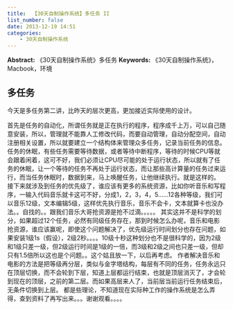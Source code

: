```yaml
---
title:  【30天自制操作系统】多任务 II
list_number: false
date: 2013-12-19 14:51
categories:
    - 30天自制操作系统
---
```

**Abstract:** 《30天自制操作系统》多任务
**Keywords:** 《30天自制操作系统》，Macbook，环境
<!--more-->
## 多任务
今天是多任务第二讲，比昨天的层次更高，更加接近实际使用的设计。

首先是任务的自动化，所谓任务就是正在执行的程序，程序成千上万，可以自己随意安装，所以，管理就不能靠人工修改代码，而要自动管理，自动分配空间，自动注册相关设置，所以就要建立一个结构体来管理众多任务，记录当前任务的信息。
任务的休眠，有些任务需要等待数据，或者等待中断程序，等待的时候CPU等就会跟着闲着，这可不好，我们必须让CPU尽可能的处于运行状态，所以就有了任务的休眠，让一个等待的任务不再处于运行状态，而让那些高计算量的任务过来运行，而当任务休眠时，数据到来，马上唤醒任务，让他继续执行。就是这样的。
接下来就涉及到任务的优先级了，谁应该有更多的系统资源，比如你听音乐和写程序，一输入代码音乐就卡这可不好，分成1，2，3，4，5......12各种等级，我们可以音乐12级，文本编辑5级，这样优先执行音乐，音乐不会卡，文本就算卡也没办法。。自找的。。跟我们音乐大哥抢资源是抢不过滴。。。。。
其实这并不是科学的划分，如果超过12个任务，必然有同级任务存在，那到时候怎么办呢，音乐和电影抢资源，谁应该赢呢，即使这个问题解决了，优先级运行时间划分也存在问题，如果安装1级1s（假设），2级2秒。。。。10级十秒这种划分也不是很科学的，因为2级和1级只差一级，但2级运行时间是1级的一倍，而3级和2级之间也只差一级，但却只有1.5倍所以这也是个问题。。这个姑且放一下，以后再考虑。
作者解决音乐和电影的方法是把等级再分层，类似与金字塔结构，每层有不同的任务，任务永远只在顶层切换，而不会轮到下层，知道上层都运行结束，也就是顶层消灭了，才会轮到现在的顶层，之前的第二层。而如果高层来人了，当前层当前运行任务结束后，无条件切换到上层。
都是些理论，不知道现在实际种工作的操作系统是怎么弄得，查到资料了再写出来。。。谢谢观看。。。。
